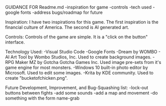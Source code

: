 GUIDANCE FOR Readme.md
    -inspiration for game
    -controls
    -tech used
        -google fonts
    -address bugs/roadmap for future

Inspiration:
I have two inspirations for this game.  The first inspiration is the financial culture of America. The second is AI generated art.

Controls:
Controls of the game are simple. It is a "click on the button" interface.

Technology Used:
    -Visual Studio Code
    -Google Fonts
    -Dream by WOMBO - AI Art Tool by Wombo Studios, Inc. Used to create background images.
    -RPG Maker MZ by Gotcha Gotcha Games Inc.  Used image pre-sets from it's game engine for most monsters.
    -Windows 10 built-in photo editor by Microsoft.  Used to edit some images.
    -Krita by KDE community. Used to create "bucketofchicken.png".

Future Development, Improvement, and Bug-Squashing list:
    -lock-out buttons between fights
    -add some sounds
    -add a map and movement
    -do something with the form name-grab
